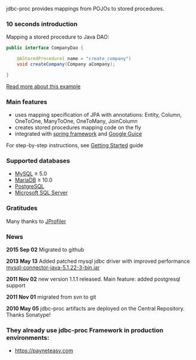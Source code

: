 jdbc-proc provides mappings from POJOs to stored procedures.

### 10 seconds introduction ###
Mapping a stored procedure to Java DAO:
```java
public interface CompanyDao {

    @AStoredProcedure( name = "create_company")
    void createCompany(Company aCompany);

}
```

[Read more about this example](https://github.com/payneteasy/jdbc-proc/wiki/ExampleCreateCompany)

### Main features ###
  * uses mapping specification of JPA with annotations: Entity, Column, OneToOne, ManyToOne, OneToMany, JoinColumn
  * creates stored procedures mapping code on the fly
  * integrated with [spring framework](http://www.springsource.org) and [Google Guice](https://github.com/google/guice)

For step-by-step instructions, see [Getting Started](https://github.com/payneteasy/jdbc-proc/wiki/GettingStarted) guide

### Supported databases ###
  * [MySQL](http://mysql.com) ≥ 5.0
  * [MariaDB](https://mariadb.org) ≥ 10.0 
  * [PostgreSQL](http://postgresql.org)
  * [Microsoft SQL Server](http://www.microsoft.com/sqlserver)

### Gratitudes ###
Many thanks to [JProfiler](http://www.ej-technologies.com/products/jprofiler/overview.html)

### News ###
**2015 Sep 02** Migrated to github

**2013 May 13** Added patched mysql jdbc driver with improved performance [mysql-connector-java-5.1.22-3-bin.jar](https://github.com/payneteasy/jdbc-proc/blob/master/mysql-driver/mysql-connector-java-5.1.22-3-bin.jar?raw=true)

**2011 Nov 02** new version 1.1.1 released. Main feature: added postgresql support

**2011 Nov 01** migrated from svn to git

**2010 May 05** jdbc-proc artifacts are deployed on the Central Repository. Thanks Sonatype!

### They already use jdbc-proc Framework in production environments: ###

  * https://payneteasy.com
